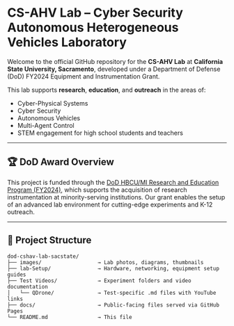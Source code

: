 # CS-AHV Lab – Cyber Security Autonomous Heterogeneous Vehicles Laboratory

Welcome to the official GitHub repository for the **CS-AHV Lab** at **California State University, Sacramento**, developed under a Department of Defense (DoD) FY2024 Equipment and Instrumentation Grant.

This lab supports **research**, **education**, and **outreach** in the areas of:
- Cyber-Physical Systems
- Cyber Security
- Autonomous Vehicles
- Multi-Agent Control
- STEM engagement for high school students and teachers

---

## 🏆 DoD Award Overview

This project is funded through the [DoD HBCU/MI Research and Education Program (FY2024)](https://www.defense.gov/News/Releases/Release/Article/3928512/department-of-defense-awards-50-million-in-research-equipment-grants-to-hbcus-a/#:~:text=The%20Department%20of%20Defense%20today,of%20research%20and%20scientific%20equipment.), which supports the acquisition of research instrumentation at minority-serving institutions. Our grant enables the setup of an advanced lab environment for cutting-edge experiments and K-12 outreach.

---

## 🧪 Project Structure

```text
dod-cshav-lab-sacstate/
├── images/                  → Lab photos, diagrams, thumbnails
├── lab-Setup/               → Hardware, networking, equipment setup guides
├── Test Videos/             → Experiment folders and video documentation
│   └── QDrone/              → Test-specific .md files with YouTube links
├── docs/                    → Public-facing files served via GitHub Pages
└── README.md                → This file
